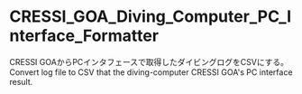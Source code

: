 # CRESSI_GOA_Diving_Computer_PC_Interface_Formatter
CRESSI GOAからPCインタフェースで取得したダイビングログをCSVにする。Convert log file to CSV that the diving-computer CRESSI GOA's PC interface result.
